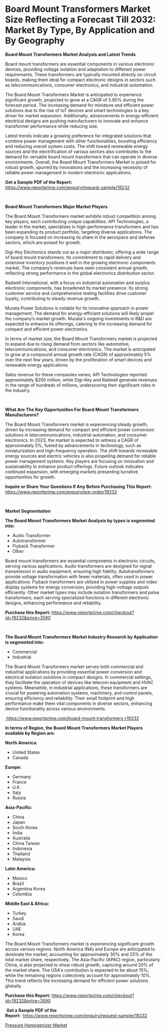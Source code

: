 <p><h1>Board Mount Transformers Market Size Reflecting a Forecast Till 2032: Market By Type, By Application and By Geography</h1></p><p><strong>Board Mount Transformers Market Analysis and Latest Trends</strong></p>
<p><p>Board mount transformers are essential components in various electronic devices, providing voltage isolation and adaptation to different power requirements. These transformers are typically mounted directly on circuit boards, making them ideal for compact electronic designs in sectors such as telecommunications, consumer electronics, and industrial automation. </p><p>The Board Mount Transformers Market is anticipated to experience significant growth, projected to grow at a CAGR of 5.90% during the forecast period. The increasing demand for miniature and efficient power solutions due to the rise of IoT devices and smart technologies is a key driver for market expansion. Additionally, advancements in energy-efficient electrical designs are pushing manufacturers to innovate and enhance transformer performance while reducing size. </p><p>Latest trends indicate a growing preference for integrated solutions that combine power management with other functionalities, boosting efficiency and reducing overall system costs. The shift toward renewable energy sources and the electrification of various sectors also contributes to the demand for versatile board mount transformers that can operate in diverse environments. Overall, the Board Mount Transformers Market is poised for robust growth, spurred by innovations and the increasing necessity of reliable power management in modern electronic applications.</p></p>
<p><strong>Get a Sample PDF of the Report:&nbsp;</strong> <a href="https://www.reportprime.com/enquiry/request-sample/19232?utm_campaign=2475&utm_medium=2&utm_source=Github&utm_content=ia&utm_term=19032025&utm_id=board-mount-transformers">https://www.reportprime.com/enquiry/request-sample/19232</a></p>
<p>&nbsp;</p>
<p><strong>Board Mount Transformers Major Market Players</strong></p>
<p><p>The Board Mount Transformers market exhibits robust competition among key players, each contributing unique capabilities. API Technologies, a leader in the market, specializes in high-performance transformers and has been expanding its product portfolio, targeting diverse applications. The company is focused on increasing its share in the aerospace and defense sectors, which are poised for growth.</p><p>Digi-Key Electronics stands out as a major distributor, offering a wide range of board mount transformers. Its commitment to rapid delivery and extensive inventory positions it well in the growing electronic components market. The company’s revenues have seen consistent annual growth, reflecting strong performance in the global electronics distribution sector.</p><p>Radwell International, with a focus on industrial automation and surplus electronic components, has broadened its market presence. Its strong customer service and comprehensive testing facilities drive customer loyalty, contributing to steady revenue growth.</p><p>Murata Power Solutions is notable for its innovative approach in power management. The demand for energy-efficient solutions will likely propel the company’s market growth. Murata's ongoing investments in R&D are expected to enhance its offerings, catering to the increasing demand for compact and efficient power electronics.</p><p>In terms of market size, the Board Mount Transformers market is projected to expand due to rising demand from sectors like automotive, telecommunications, and consumer electronics. The market is anticipated to grow at a compound annual growth rate (CAGR) of approximately 5% over the next few years, driven by the proliferation of smart devices and renewable energy applications. </p><p>Sales revenue for these companies varies; API Technologies reported approximately $200 million, while Digi-Key and Radwell generate revenues in the range of hundreds of millions, underscoring their significant roles in the industry.</p></p>
<p>&nbsp;</p>
<p><strong>What Are The Key Opportunities For Board Mount Transformers Manufacturers?</strong></p>
<p><p>The Board Mount Transformers market is experiencing steady growth, driven by increasing demand for compact and efficient power conversion solutions in telecommunications, industrial automation, and consumer electronics. In 2023, the market is expected to witness a CAGR of approximately 5%, fueled by advancements in technology, such as miniaturization and high-frequency operation. The shift towards renewable energy sources and electric vehicles is also propelling demand for reliable power management systems. Key players are focusing on innovation and sustainability to enhance product offerings. Future outlook indicates continued expansion, with emerging markets presenting lucrative opportunities for growth.</p></p>
<p><strong>Inquire or Share Your Questions If Any Before Purchasing This Report:</strong> <a href="https://www.reportprime.com/enquiry/pre-order/19232?utm_campaign=2475&utm_medium=2&utm_source=Github&utm_content=ia&utm_term=19032025&utm_id=board-mount-transformers">https://www.reportprime.com/enquiry/pre-order/19232</a></p>
<p>&nbsp;</p>
<p><strong>Market Segmentation</strong></p>
<p><strong>The Board Mount Transformers Market Analysis by types is segmented into:</strong></p>
<p><ul><li>Audio Transformer</li><li>Autotransformer</li><li>Flyback Transformer</li><li>Other</li></ul></p>
<p><p>Board mount transformers are essential components in electronic circuits, serving various applications. Audio transformers are designed for signal transmission in audio equipment, ensuring high fidelity. Autotransformers provide voltage transformation with fewer materials, often used in power applications. Flyback transformers are utilized in power supplies and video display systems for energy conversion, providing high-voltage outputs efficiently. Other market types may include isolation transformers and pulse transformers, each serving specialized functions in different electronic designs, enhancing performance and reliability.</p></p>
<p><strong>Purchase this Report:&nbsp;</strong><a href="https://www.reportprime.com/checkout?id=19232&price=3590&utm_campaign=2475&utm_medium=2&utm_source=Github&utm_content=ia&utm_term=19032025&utm_id=board-mount-transformers">https://www.reportprime.com/checkout?id=19232&price=3590</a></p>
<p>&nbsp;</p>
<p><strong>The Board Mount Transformers Market Industry Research by Application is segmented into:</strong></p>
<p><ul><li>Commercial</li><li>Industrial</li></ul></p>
<p><p>The Board Mount Transformers market serves both commercial and industrial applications by providing essential power conversion and electrical isolation solutions in compact designs. In commercial settings, they facilitate the operation of devices like telecom equipment and HVAC systems. Meanwhile, in industrial applications, these transformers are crucial for powering automation systems, machinery, and control panels, ensuring efficiency and reliability. Their small footprint and high performance make them vital components in diverse sectors, enhancing device functionality across various environments.</p></p>
<p><a href="https://www.reportprime.com/board-mount-transformers-r19232?utm_campaign=2475&utm_medium=2&utm_source=Github&utm_content=ia&utm_term=19032025&utm_id=board-mount-transformers">&nbsp;https://www.reportprime.com/board-mount-transformers-r19232</a></p>
<p><strong>In terms of Region, the Board Mount Transformers Market Players available by Region are:</strong></p>
<p>
    <p> <strong> North America: </strong>
        <ul>
            <li>United States</li>
            <li>Canada</li>
        </ul>
        </p> 
    <p> <strong> Europe: </strong>
        <ul>
            <li>Germany</li>
            <li>France</li>
            <li>U.K.</li>
            <li>Italy</li>
            <li>Russia</li>
        </ul>
        </p> 
    <p> <strong> Asia-Pacific: </strong>
        <ul>
            <li>China</li>
            <li>Japan</li>
            <li>South Korea</li>
            <li>India</li>
            <li>Australia</li>
            <li>China Taiwan</li>
            <li>Indonesia</li>
            <li>Thailand</li>
            <li>Malaysia</li>
        </ul>
        </p> 
    <p> <strong> Latin America: </strong>
        <ul>
            <li>Mexico</li>
            <li>Brazil</li>
            <li>Argentina Korea</li>
            <li>Colombia</li>
        </ul>
        </p> 
    <p> <strong> Middle East & Africa: </strong>
        <ul>
            <li>Turkey</li>
            <li>Saudi</li>
            <li>Arabia</li>
            <li>UAE</li>
            <li>Korea</li>
        </ul>
    </p>
    </p>
<p><p>The Board Mount Transformers market is experiencing significant growth across various regions. North America (NA) and Europe are anticipated to dominate the market, accounting for approximately 30% and 25% of the total market share, respectively. The Asia-Pacific (APAC) region, particularly China, is also projected to show robust growth, capturing around 20% of the market share. The USA's contribution is expected to be about 15%, while the remaining regions collectively account for approximately 10%. This trend reflects the increasing demand for efficient power solutions globally.</p></p>
<p><strong>Purchase this Report: </strong><a href="https://www.reportprime.com/checkout?id=19232&price=3590&utm_campaign=2475&utm_medium=2&utm_source=Github&utm_content=ia&utm_term=19032025&utm_id=board-mount-transformers">https://www.reportprime.com/checkout?id=19232&price=3590</a></p>
<p>&nbsp;<strong>Get a Sample PDF of the Report:&nbsp;&nbsp;</strong><a href="https://www.reportprime.com/enquiry/request-sample/19232?utm_campaign=2475&utm_medium=2&utm_source=Github&utm_content=ia&utm_term=19032025&utm_id=board-mount-transformers">https://www.reportprime.com/enquiry/request-sample/19232</a></p>
<p><strong></strong></p>
<p><p><a href="https://github.com/rreynagjysma65/Market-Research-Report-List-1/blob/main/pressure-homogenizer-market.md?utm_campaign=2475&utm_medium=2&utm_source=Github&utm_content=ia&utm_term=19032025&utm_id=board-mount-transformers">Pressure Homogenizer Market</a></p></p>